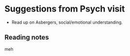 # Suggestions from Psych visit

- Read up on Asbergers, social/emotional understanding.

## Reading notes

meh
